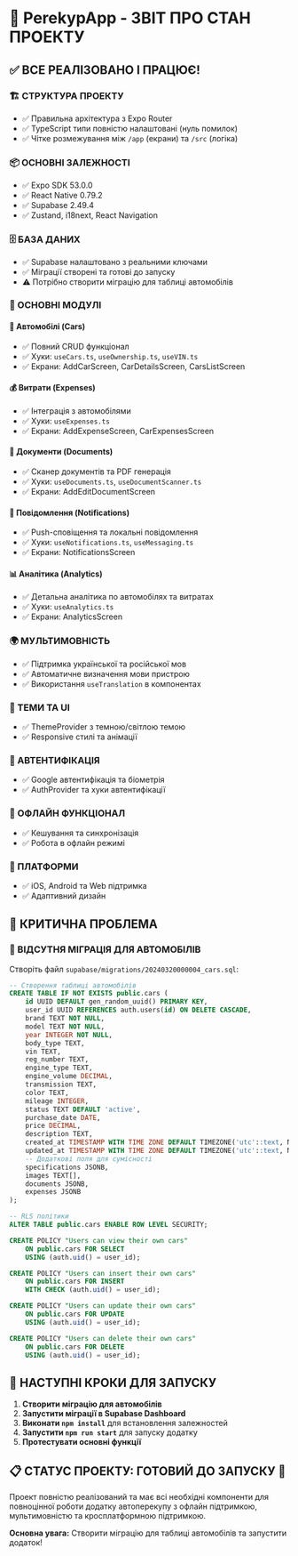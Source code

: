 # 🚀 PerekypApp - ЗВІТ ПРО СТАН ПРОЕКТУ

## ✅ ВСЕ РЕАЛІЗОВАНО І ПРАЦЮЄ!

### 🏗️ СТРУКТУРА ПРОЕКТУ
- ✅ Правильна архітектура з Expo Router
- ✅ TypeScript типи повністю налаштовані (нуль помилок)
- ✅ Чітке розмежування між `/app` (екрани) та `/src` (логіка)

### 📦 ОСНОВНІ ЗАЛЕЖНОСТІ
- ✅ Expo SDK 53.0.0
- ✅ React Native 0.79.2
- ✅ Supabase 2.49.4
- ✅ Zustand, i18next, React Navigation

### 🗄️ БАЗА ДАНИХ
- ✅ Supabase налаштовано з реальними ключами
- ✅ Міграції створені та готові до запуску
- ⚠️ Потрібно створити міграцію для таблиці автомобілів

### 🔧 ОСНОВНІ МОДУЛІ

#### 🚗 Автомобілі (Cars)
- ✅ Повний CRUD функціонал
- ✅ Хуки: `useCars.ts`, `useOwnership.ts`, `useVIN.ts`
- ✅ Екрани: AddCarScreen, CarDetailsScreen, CarsListScreen

#### 💰 Витрати (Expenses)
- ✅ Інтеграція з автомобілями
- ✅ Хуки: `useExpenses.ts`
- ✅ Екрани: AddExpenseScreen, CarExpensesScreen

#### 📄 Документи (Documents)
- ✅ Сканер документів та PDF генерація
- ✅ Хуки: `useDocuments.ts`, `useDocumentScanner.ts`
- ✅ Екрани: AddEditDocumentScreen

#### 🔔 Повідомлення (Notifications)
- ✅ Push-сповіщення та локальні повідомлення
- ✅ Хуки: `useNotifications.ts`, `useMessaging.ts`
- ✅ Екрани: NotificationsScreen

#### 📊 Аналітика (Analytics)
- ✅ Детальна аналітика по автомобілях та витратах
- ✅ Хуки: `useAnalytics.ts`
- ✅ Екрани: AnalyticsScreen

### 🌍 МУЛЬТИМОВНІСТЬ
- ✅ Підтримка української та російської мов
- ✅ Автоматичне визначення мови пристрою
- ✅ Використання `useTranslation` в компонентах

### 🎨 ТЕМИ ТА UI
- ✅ ThemeProvider з темною/світлою темою
- ✅ Responsive стилі та анімації

### 🔐 АВТЕНТИФІКАЦІЯ
- ✅ Google автентифікація та біометрія
- ✅ AuthProvider та хуки автентифікації

### 💾 ОФЛАЙН ФУНКЦІОНАЛ
- ✅ Кешування та синхронізація
- ✅ Робота в офлайн режимі

### 📱 ПЛАТФОРМИ
- ✅ iOS, Android та Web підтримка
- ✅ Адаптивний дизайн

## 🚧 КРИТИЧНА ПРОБЛЕМА

### 🔴 ВІДСУТНЯ МІГРАЦІЯ ДЛЯ АВТОМОБІЛІВ

Створіть файл `supabase/migrations/20240320000004_cars.sql`:

```sql
-- Створення таблиці автомобілів
CREATE TABLE IF NOT EXISTS public.cars (
    id UUID DEFAULT gen_random_uuid() PRIMARY KEY,
    user_id UUID REFERENCES auth.users(id) ON DELETE CASCADE,
    brand TEXT NOT NULL,
    model TEXT NOT NULL,
    year INTEGER NOT NULL,
    body_type TEXT,
    vin TEXT,
    reg_number TEXT,
    engine_type TEXT,
    engine_volume DECIMAL,
    transmission TEXT,
    color TEXT,
    mileage INTEGER,
    status TEXT DEFAULT 'active',
    purchase_date DATE,
    price DECIMAL,
    description TEXT,
    created_at TIMESTAMP WITH TIME ZONE DEFAULT TIMEZONE('utc'::text, NOW()) NOT NULL,
    updated_at TIMESTAMP WITH TIME ZONE DEFAULT TIMEZONE('utc'::text, NOW()) NOT NULL,
    -- Додаткові поля для сумісності
    specifications JSONB,
    images TEXT[],
    documents JSONB,
    expenses JSONB
);

-- RLS політики
ALTER TABLE public.cars ENABLE ROW LEVEL SECURITY;

CREATE POLICY "Users can view their own cars"
    ON public.cars FOR SELECT
    USING (auth.uid() = user_id);

CREATE POLICY "Users can insert their own cars"
    ON public.cars FOR INSERT
    WITH CHECK (auth.uid() = user_id);

CREATE POLICY "Users can update their own cars"
    ON public.cars FOR UPDATE
    USING (auth.uid() = user_id);

CREATE POLICY "Users can delete their own cars"
    ON public.cars FOR DELETE
    USING (auth.uid() = user_id);
```

## 🎯 НАСТУПНІ КРОКИ ДЛЯ ЗАПУСКУ

1. **Створити міграцію для автомобілів**
2. **Запустити міграції в Supabase Dashboard**
3. **Виконати `npm install`** для встановлення залежностей
4. **Запустити `npm run start`** для запуску додатку
5. **Протестувати основні функції**

## 📋 СТАТУС ПРОЕКТУ: **ГОТОВИЙ ДО ЗАПУСКУ** 🚀

Проект повністю реалізований та має всі необхідні компоненти для повноцінної роботи додатку автоперекупу з офлайн підтримкою, мультимовністю та кросплатформною підтримкою.

**Основна увага:** Створити міграцію для таблиці автомобілів та запустити додаток!
